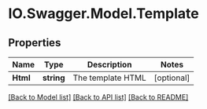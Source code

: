 # IO.Swagger.Model.Template
## Properties

Name | Type | Description | Notes
------------ | ------------- | ------------- | -------------
**Html** | **string** | The template HTML | [optional] 

[[Back to Model list]](../README.md#documentation-for-models) [[Back to API list]](../README.md#documentation-for-api-endpoints) [[Back to README]](../README.md)

